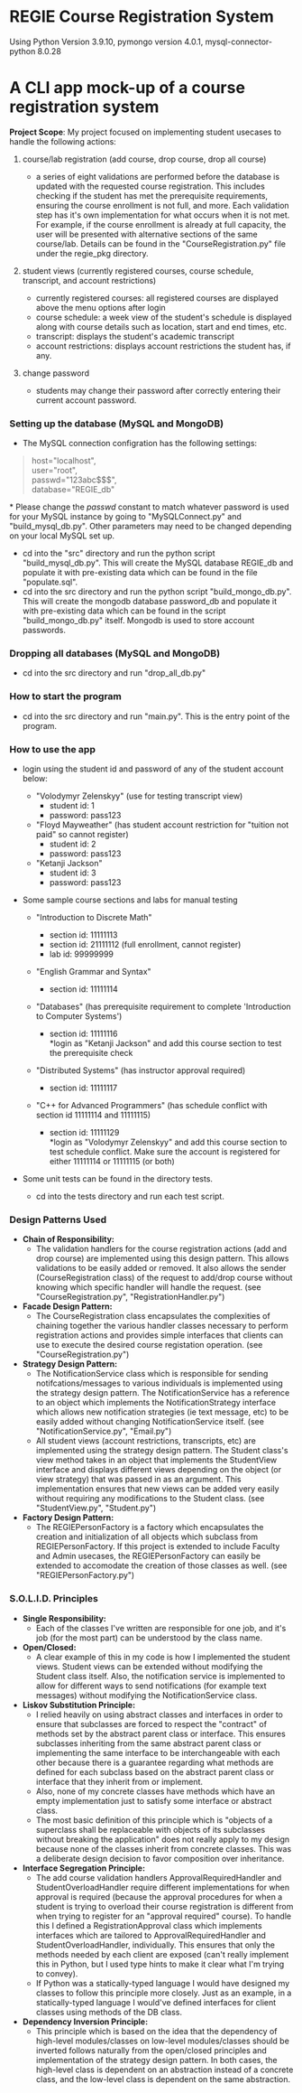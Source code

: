# REGIE Course Registration System
Using Python Version 3.9.10, pymongo version 4.0.1, mysql-connector-python 8.0.28



# A CLI app mock-up of a course registration system
**Project Scope**: My project focused on implementing student usecases to handle the following actions:
1. course/lab registration (add course, drop course, drop all course)
    - a series of eight validations are performed before the database is updated with the requested course registration. This includes checking if the student has met the prerequisite requirements, ensuring the course enrollment is not full, and more. Each validation step has it's own implementation for what occurs when it is not met. For example, if the course enrollment is already at full capacity, the user will be presented with alternative sections of the same course/lab. Details can be found in the "CourseRegistration.py" file under the regie_pkg directory. 
2. student views (currently registered courses, course schedule, transcript, and account restrictions)
    - currently registered courses: all registered courses are displayed above the menu options after login
    - course schedule: a week view of the student's schedule is displayed along with course details such as location, start and end times, etc.
    - transcript: displays the student's academic transcript
    - account restrictions: displays account restrictions the student has, if any. 
    
3. change password
    - students may change their password after correctly entering their current account password.


### Setting up the database (MySQL and MongoDB)
- The MySQL connection configration has the following settings:
>host="localhost",\
 user="root",\
 passwd="123abc$$$",\
>database="REGIE_db"

\*  Please change the *passwd* constant to match whatever password is used for your MySQL instance by going to "MySQLConnect.py" and "build_mysql_db.py". Other parameters may need to be changed depending on your local MySQL set up. 
- cd into the "src" directory and run the python script "build_mysql_db.py". This will create the MySQL database REGIE_db and populate it with pre-existing data which can be found in the file "populate.sql". 
- cd into the src directory and run the python script "build_mongo_db.py". This will create the mongodb database password_db and populate it with pre-existing data which can be found in the script "build_mongo_db.py" itself. Mongodb is used to store account passwords.

### Dropping all databases (MySQL and MongoDB)
- cd into the src directory and run "drop_all_db.py"

### How to start the program
- cd into the src directory and run "main.py". This is the entry point of the program. 


### How to use the app
- login using the student id and password of any of the student account below:
    - "Volodymyr Zelenskyy" (use for testing transcript view)
        - student id: 1
        - password: pass123
    - "Floyd Mayweather" (has student account restriction for "tuition not paid" so cannot register)
        - student id: 2
        - password: pass123
    - "Ketanji Jackson" 
        - student id: 3
        - password: pass123

- Some sample course sections and labs for manual testing
    - "Introduction to Discrete Math"
        - section id: 11111113
        - section id: 21111112 (full enrollment, cannot register)
        - lab id: 99999999

    - "English Grammar and Syntax"
        - section id: 11111114

    - "Databases" (has prerequisite requirement to complete 'Introduction to Computer Systems')
        - section id: 11111116\
        \*login as "Ketanji Jackson" and add this course section to test the prerequisite check

    - "Distributed Systems" (has instructor approval required)
        - section id: 11111117
    
    - "C++ for Advanced Programmers" (has schedule conflict with section id 11111114 and 11111115)
        - section id: 11111129\
        \*login as "Volodymyr Zelenskyy" and add this course section to test schedule conflict. Make sure the account is registered for either 11111114 or 11111115 (or both)

- Some unit tests can be found in the directory tests. 
    - cd into the tests directory and run each test script. 

### Design Patterns Used
- **Chain of Responsibility:** 
    - The validation handlers for the course registration actions (add and drop course) are implemented using this design pattern. This allows validations to be easily added or removed. It also allows the sender (CourseRegistration class) of the request to add/drop course without knowing which specific handler will handle the request. (see "CourseRegistration.py", "RegistrationHandler.py")
- **Facade Design Pattern:** 
    - The CourseRegistration class encapsulates the complexities of chaining together the various handler classes necessary to perform registration actions and provides simple interfaces that clients can use to execute the desired course registation operation. (see "CourseRegistration.py") 
- **Strategy Design Pattern:** 
    - The NotificationService class which is responsible for sending notifcations/messages to various individuals is implemented using the strategy design pattern. The NotificationService has a reference to an object which implements the NotificationStrategy interface which allows new notification strategies (ie text message, etc) to be easily added without changing NotificationService itself. (see "NotificationService.py", "Email.py") 
    - All student views (account restrictions, transcripts, etc) are implemented using the strategy design pattern. The Student class's view method takes in an object that implements the StudentView interface and displays different views depending on the object (or view strategy) that was passed in as an argument. This implementation ensures that new views can be added very easily without requiring any modifications to the Student class. (see "StudentView.py", "Student.py")
- **Factory Design Pattern:** 
    - The REGIEPersonFactory is a factory which encapsulates the creation and initialization of all objects which subclass from REGIEPersonFactory. If this project is extended to include Faculty and Admin usecases, the REGIEPersonFactory can easily be extended to accomodate the creation of those classes as well. (see "REGIEPersonFactory.py")




### S.O.L.I.D. Principles
- **Single Responsibility:**
    - Each of the classes I've written are responsible for one job, and it's job (for the most part) can be understood by the class name. 
- **Open/Closed:**
    - A clear example of this in my code is how I implemented the student views. Student views can be extended without modifying the Student class itself. Also, the notification service is implemented to allow for different ways to send notifications (for example text messages) without modifying the NotificationService class. 
- **Liskov Substitution Principle:**
    - I relied heavily on using abstract classes and interfaces in order to ensure that subclasses are forced to respect the "contract" of methods set by the abstract parent class or interface. This ensures subclasses inheriting from the same abstract parent class or implementing the same interface to be interchangeable with each other because there is a guarantee regarding what methods are defined for each subclass based on the abstract parent class or interface that they inherit from or implement. 
    - Also, none of my concrete classes have methods which have an empty implementation just to satisfy some interface or abstract class.
    - The most basic definition of this principle which is "objects of a superclass shall be replaceable with objects of its subclasses without breaking the application" does not really apply to my design because none of the classes inherit from concrete classes. This was a deliberate design decision to favor composition over inheritance. 
- **Interface Segregation Principle:**
    - The add course validation handlers ApprovalRequiredHandler and StudentOverloadHandler require different implementations for when approval is required (because the approval procedures for when a student is trying to overload their course registration is different from when trying to register for an "approval required" course). To handle this I defined a RegistrationApproval class which implements interfaces which are tailored to ApprovalRequiredHandler and StudentOverloadHandler, individually. This ensures that only the methods needed by each client are exposed (can't really implement this in Python, but I used type hints to make it clear what I'm trying to convey). 
    - If Python was a statically-typed language I would have designed my classes to follow this principle more closely. Just as an example, in a statically-typed language I would've defined interfaces for client classes using methods of the DB class. 
- **Dependency Inversion Principle:** 
    - This principle which is based on the idea that the dependency of high-level modules/classes on low-level modules/classes should be inverted follows naturally from the open/closed principles and implementation of the strategy design pattern. In both cases, the high-level class is dependent on an abstraction instead of a concrete class, and the low-level class is dependent on the same abstraction. 